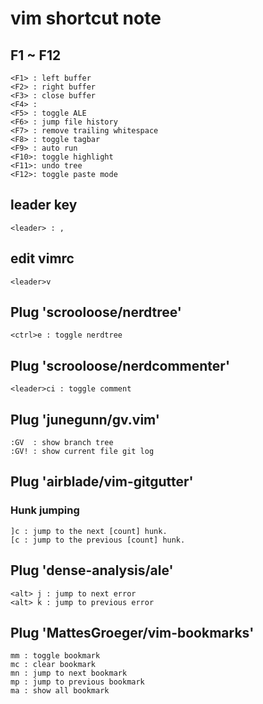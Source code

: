 # vim shortcut note

## F1 ~ F12
```
<F1> : left buffer
<F2> : right buffer
<F3> : close buffer
<F4> :
<F5> : toggle ALE
<F6> : jump file history
<F7> : remove trailing whitespace
<F8> : toggle tagbar
<F9> : auto run
<F10>: toggle highlight
<F11>: undo tree
<F12>: toggle paste mode
```

## leader key
```
<leader> : ,
```

## edit vimrc
```
<leader>v
```

## Plug 'scrooloose/nerdtree'
```
<ctrl>e : toggle nerdtree
```

## Plug 'scrooloose/nerdcommenter'
```
<leader>ci : toggle comment
```

## Plug 'junegunn/gv.vim'
```
:GV  : show branch tree
:GV! : show current file git log
```

## Plug 'airblade/vim-gitgutter'
### Hunk jumping
```
]c : jump to the next [count] hunk.
[c : jump to the previous [count] hunk.
```

## Plug 'dense-analysis/ale'
```
<alt> j : jump to next error
<alt> k : jump to previous error
```

## Plug 'MattesGroeger/vim-bookmarks'
```
mm : toggle bookmark
mc : clear bookmark
mn : jump to next bookmark
mp : jump to previous bookmark
ma : show all bookmark
```
